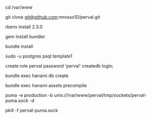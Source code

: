 

cd /var/www

git clone git@github.com:mrosso10/perval.git

rbenv install 2.3.0

gem install bundler

bundle install

sudo -u postgres psql template1

create role perval password 'perval' createdb login;

bundle exec hanami db create

bundle exec hanami assets precompile

puma -e production -b unix:///var/www/perval/tmp/sockets/perval-puma.sock -d

pkill -f perval-puma.sock
